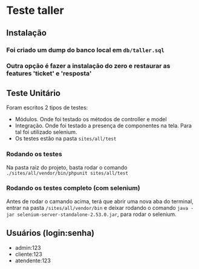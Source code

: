 # Teste taller 

## Instalação
### Foi criado um dump do banco local em `db/taller.sql`
### Outra opção é fazer a instalação do zero e restaurar as features 'ticket' e 'resposta'


## Teste Unitário
Foram escritos 2 tipos de testes:
 - Módulos. Onde foi testado os métodos de controller e model
 - Integração. Onde foi testado a presença de componentes na tela. Para tal foi utilizado selenium.
 - Os testes estão na pasta `sites/all/test`
 
### Rodando os testes
Na pasta raiz do projeto, basta rodar o comando `./sites/all/vendor/bin/phpunit sites/all/test`

### Rodando os testes completo (com selenium)
Antes de rodar o camando acima, terá que abrir uma nova aba do terminal, 
entrar na pasta `/sites/all/vendor/bin` e deixar rodando o comando `java -jar selenium-server-standalone-2.53.0.jar`, 
para rodar o selenium.


## Usuários (login:senha)
- admin:123
- cliente:123
- atendente:123
